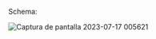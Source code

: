 
Schema:

![Captura de pantalla 2023-07-17 005621](https://github.com/pounct/TascaS202MySQLqueries/assets/53088375/04671474-5e86-4443-bf50-2b9d66273160)

